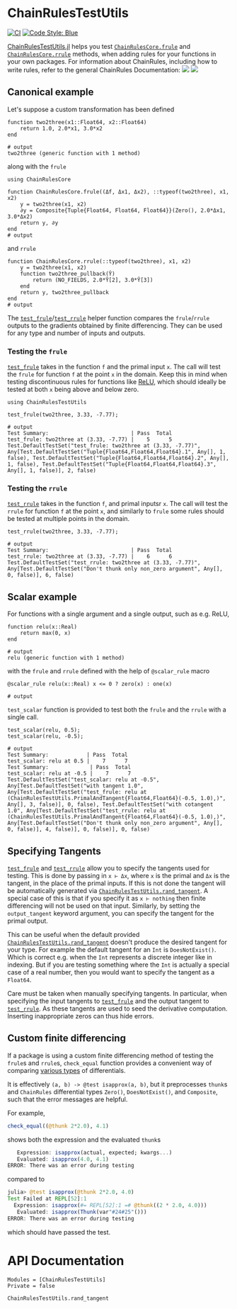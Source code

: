 # ChainRulesTestUtils

[![CI](https://github.com/JuliaDiff/ChainRulesTestUtils.jl/workflows/CI/badge.svg?branch=master)](https://github.com/JuliaDiff/ChainRulesTestUtils.jl/actions?query=workflow%3ACI)
[![Code Style: Blue](https://img.shields.io/badge/code%20style-blue-4495d1.svg)](https://github.com/invenia/BlueStyle)


[ChainRulesTestUtils.jl](https://github.com/JuliaDiff/ChainRulesTestUtils.jl) helps you test [`ChainRulesCore.frule`](http://www.juliadiff.org/ChainRulesCore.jl/dev/api.html) and [`ChainRulesCore.rrule`](http://www.juliadiff.org/ChainRulesCore.jl/dev/api.html) methods, when adding rules for your functions in your own packages.
For information about ChainRules, including how to write rules, refer to the general ChainRules Documentation:
[![](https://img.shields.io/badge/docs-master-blue.svg)](https://JuliaDiff.github.io/ChainRulesCore.jl/dev)
[![](https://img.shields.io/badge/docs-stable-blue.svg)](https://JuliaDiff.github.io/ChainRulesCore.jl/stable)

## Canonical example

Let's suppose a custom transformation has been defined
```jldoctest ex; output = false
function two2three(x1::Float64, x2::Float64)
    return 1.0, 2.0*x1, 3.0*x2
end

# output
two2three (generic function with 1 method)
```
along with the `frule`
```jldoctest ex; output = false
using ChainRulesCore

function ChainRulesCore.frule((Δf, Δx1, Δx2), ::typeof(two2three), x1, x2)
    y = two2three(x1, x2)
    ∂y = Composite{Tuple{Float64, Float64, Float64}}(Zero(), 2.0*Δx1, 3.0*Δx2)
    return y, ∂y
end
# output

```
and `rrule`
```jldoctest ex; output = false
function ChainRulesCore.rrule(::typeof(two2three), x1, x2)
    y = two2three(x1, x2)
    function two2three_pullback(Ȳ)
        return (NO_FIELDS, 2.0*Ȳ[2], 3.0*Ȳ[3])
    end
    return y, two2three_pullback
end
# output

```

The [`test_frule`](@ref)/[`test_rrule`](@ref) helper function compares the `frule`/`rrule` outputs
to the gradients obtained by finite differencing.
They can be used for any type and number of inputs and outputs.

### Testing the `frule`

[`test_frule`](@ref) takes in the function `f` and the primal input `x`.
The call will test the `frule` for function `f` at the point `x` in the domain.
Keep this in mind when testing discontinuous rules for functions like [ReLU](https://en.wikipedia.org/wiki/Rectifier_(neural_networks)), which should ideally be tested at both `x` being above and below zero.

```jldoctest ex; output = false
using ChainRulesTestUtils

test_frule(two2three, 3.33, -7.77);

# output
Test Summary:                          | Pass  Total
test_frule: two2three at (3.33, -7.77) |    5      5
Test.DefaultTestSet("test_frule: two2three at (3.33, -7.77)", Any[Test.DefaultTestSet("Tuple{Float64,Float64,Float64}.1", Any[], 1, false), Test.DefaultTestSet("Tuple{Float64,Float64,Float64}.2", Any[], 1, false), Test.DefaultTestSet("Tuple{Float64,Float64,Float64}.3", Any[], 1, false)], 2, false)
```

### Testing the `rrule`

[`test_rrule`](@ref) takes in the function `f`, and primal inputsr `x`.
The call will test the `rrule` for function `f` at the point `x`, and similarly to `frule` some rules should be tested at multiple points in the domain.

```jldoctest ex; output = false
test_rrule(two2three, 3.33, -7.77);

# output
Test Summary:                          | Pass  Total
test_rrule: two2three at (3.33, -7.77) |    6      6
Test.DefaultTestSet("test_rrule: two2three at (3.33, -7.77)", Any[Test.DefaultTestSet("Don't thunk only non_zero argument", Any[], 0, false)], 6, false)
```

## Scalar example

For functions with a single argument and a single output, such as e.g. ReLU,
```jldoctest ex; output = false
function relu(x::Real)
    return max(0, x)
end

# output
relu (generic function with 1 method)
```
with the `frule` and `rrule` defined with the help of `@scalar_rule` macro
```jldoctest ex; output = false
@scalar_rule relu(x::Real) x <= 0 ? zero(x) : one(x)

# output

```

`test_scalar` function is provided to test both the `frule` and the `rrule` with a single
call.
```jldoctest ex; output = false
test_scalar(relu, 0.5);
test_scalar(relu, -0.5);

# output
Test Summary:            | Pass  Total
test_scalar: relu at 0.5 |    7      7
Test Summary:             | Pass  Total
test_scalar: relu at -0.5 |    7      7
Test.DefaultTestSet("test_scalar: relu at -0.5", Any[Test.DefaultTestSet("with tangent 1.0", Any[Test.DefaultTestSet("test_frule: relu at (ChainRulesTestUtils.PrimalAndTangent{Float64,Float64}(-0.5, 1.0),)", Any[], 3, false)], 0, false), Test.DefaultTestSet("with cotangent 1.0", Any[Test.DefaultTestSet("test_rrule: relu at (ChainRulesTestUtils.PrimalAndTangent{Float64,Float64}(-0.5, 1.0),)", Any[Test.DefaultTestSet("Don't thunk only non_zero argument", Any[], 0, false)], 4, false)], 0, false)], 0, false)
```

## Specifying Tangents
[`test_frule`](@ref) and [`test_rrule`](@ref) allow you to specify the tangents used for testing.
This is done by passing in `x ⊢ Δx`, where `x` is the primal and `Δx` is the tangent, in the place of the primal inputs.
If this is not done the tangent will be automatically generated via [`ChainRulesTestUtils.rand_tangent`](@ref).
A special case of this is that if you specify it as `x ⊢ nothing` then finite differencing will not be used on that input.
Similarly, by setting the `output_tangent` keyword argument, you can specify the tangent for the primal output.

This can be useful when the default provided [`ChainRulesTestUtils.rand_tangent`](@ref) doesn't produce the desired tangent for your type.
For example the default tangent for an `Int` is `DoesNotExist()`.
Which is correct e.g. when the `Int` represents a discrete integer like in indexing.
But if you are testing something where the `Int` is actually a special case of a real number, then you would want to specify the tangent as a `Float64`.

Care must be taken when manually specifying tangents.
In particular, when specifying the input tangents to [`test_frule`](@ref) and the output tangent to [`test_rrule`](@ref).
As these tangents are used to seed the derivative computation.
Inserting inappropriate zeros can thus hide errors.

## Custom finite differencing

If a package is using a custom finite differencing method of testing the `frule`s and `rrule`s, `check_equal` function provides a convenient way of comparing [various types](https://www.juliadiff.org/ChainRulesCore.jl/dev/design/many_differentials.html#Design-Notes:-The-many-to-many-relationship-between-differential-types-and-primal-types.) of differentials.

It is effectively `(a, b) -> @test isapprox(a, b)`, but it preprocesses `thunk`s and `ChainRules` differential types `Zero()`, `DoesNotExist()`, and `Composite`, such that the error messages are helpful.

For example,
```julia
check_equal((@thunk 2*2.0), 4.1)
```
shows both the expression and the evaluated `thunk`s
```julia
   Expression: isapprox(actual, expected; kwargs...)
   Evaluated: isapprox(4.0, 4.1)
ERROR: There was an error during testing
```
compared to
```julia
julia> @test isapprox(@thunk 2*2.0, 4.0)
Test Failed at REPL[52]:1
  Expression: isapprox(#= REPL[52]:1 =# @thunk((2 * 2.0, 4.0)))
   Evaluated: isapprox(Thunk(var"#24#25"()))
ERROR: There was an error during testing
```
which should have passed the test.
# API Documentation

```@autodocs
Modules = [ChainRulesTestUtils]
Private = false
```

```@docs
ChainRulesTestUtils.rand_tangent
```
